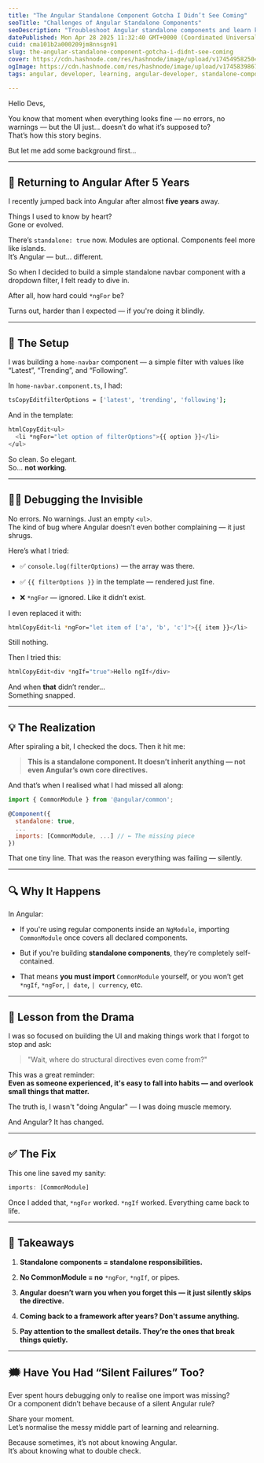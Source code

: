 ```yaml
---
title: "The Angular Standalone Component Gotcha I Didn’t See Coming"
seoTitle: "Challenges of Angular Standalone Components"
seoDescription: "Troubleshoot Angular standalone components and learn key insights for smoother UI, avoiding silent failures"
datePublished: Mon Apr 28 2025 11:32:40 GMT+0000 (Coordinated Universal Time)
cuid: cma101b2a000209jm8nnsgn91
slug: the-angular-standalone-component-gotcha-i-didnt-see-coming
cover: https://cdn.hashnode.com/res/hashnode/image/upload/v1745495825047/fc4dccc8-c425-4a4c-9f13-6fd88d319db9.png
ogImage: https://cdn.hashnode.com/res/hashnode/image/upload/v1745839867697/3c2b84b6-a246-4d87-8656-10f0f7337cd9.png
tags: angular, developer, learning, angular-developer, standalone-components

---
```


Hello Devs,

You know that moment when everything looks fine — no errors, no warnings — but the UI just... doesn’t do what it’s supposed to?  
That’s how this story begins.

But let me add some background first...

---

## 🧳 Returning to Angular After 5 Years

I recently jumped back into Angular after almost **five years** away.

Things I used to know by heart?  
Gone or evolved.

There’s `standalone: true` now. Modules are optional. Components feel more like islands.  
It’s Angular — but... different.

So when I decided to build a simple standalone navbar component with a dropdown filter, I felt ready to dive in.

After all, how hard could `*ngFor` be?

Turns out, harder than I expected — if you're doing it blindly.

---

## 🚧 The Setup

I was building a `home-navbar` component — a simple filter with values like “Latest”, “Trending”, and “Following”.

In `home-navbar.component.ts`, I had:

```bash
tsCopyEditfilterOptions = ['latest', 'trending', 'following'];
```

And in the template:

```bash
htmlCopyEdit<ul>
  <li *ngFor="let option of filterOptions">{{ option }}</li>
</ul>
```

So clean. So elegant.  
So... **not working**.

---

## 😵‍💫 Debugging the Invisible

No errors. No warnings. Just an empty `<ul>`.  
The kind of bug where Angular doesn’t even bother complaining — it just shrugs.

Here’s what I tried:

* ✅ `console.log(filterOptions)` — the array was there.
    
* ✅ `{{ filterOptions }}` in the template — rendered just fine.
    
* ❌ `*ngFor` — ignored. Like it didn’t exist.
    

I even replaced it with:

```bash
htmlCopyEdit<li *ngFor="let item of ['a', 'b', 'c']">{{ item }}</li>
```

Still nothing.

Then I tried this:

```bash
htmlCopyEdit<div *ngIf="true">Hello ngIf</div>
```

And when **that** didn’t render...  
Something snapped.

---

## 💡 The Realization

After spiraling a bit, I checked the docs. Then it hit me:

> **This is a standalone component. It doesn’t inherit anything — not even Angular’s own core directives.**

And that’s when I realised what I had missed all along:

```javascript
import { CommonModule } from '@angular/common';

@Component({
  standalone: true,
  ...
  imports: [CommonModule, ...] // ← The missing piece
})
```

That one tiny line. That was the reason everything was failing — silently.

---

## 🔍 Why It Happens

In Angular:

* If you're using regular components inside an `NgModule`, importing `CommonModule` once covers all declared components.
    
* But if you're building **standalone components**, they’re completely self-contained.
    
* That means **you must import** `CommonModule` yourself, or you won’t get `*ngIf`, `*ngFor`, `| date`, `| currency`, etc.
    

---

## 🤦 Lesson from the Drama

I was so focused on building the UI and making things work that I forgot to stop and ask:

> "Wait, where do structural directives even come from?"

This was a great reminder:  
**Even as someone experienced, it's easy to fall into habits — and overlook small things that matter.**

The truth is, I wasn't "doing Angular" — I was doing muscle memory.

And Angular? It has changed.

---

## ✅ The Fix

This one line saved my sanity:

```javascript
imports: [CommonModule]
```

Once I added that, `*ngFor` worked. `*ngIf` worked. Everything came back to life.

---

## 🔑 Takeaways

1. **Standalone components = standalone responsibilities.**
    
2. **No CommonModule = no** `*ngFor`, `*ngIf`, or pipes.
    
3. **Angular doesn’t warn you when you forget this — it just silently skips the directive.**
    
4. **Coming back to a framework after years? Don't assume anything.**
    
5. **Pay attention to the smallest details. They’re the ones that break things quietly.**
    

---

## 🗯️ Have You Had “Silent Failures” Too?

Ever spent hours debugging only to realise one import was missing?  
Or a component didn’t behave because of a silent Angular rule?

Share your moment.  
Let’s normalise the messy middle part of learning and relearning.

Because sometimes, it’s not about knowing Angular.  
It’s about knowing what to double check.